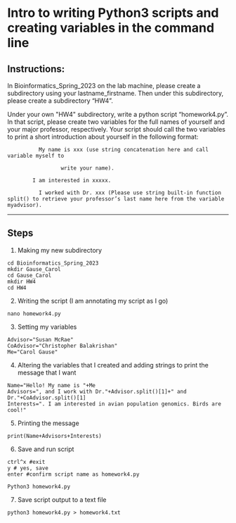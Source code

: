 # Intro to writing Python3 scripts and creating variables in the command line

## Instructions:
In Bioinformatics_Spring_2023 on the lab machine, please create a subdirectory using your lastname_firstname. Then under this subdirectory, please create a subdirectory “HW4”.

Under your own "HW4" subdirectory, write a python script “homework4.py”. In that script, please create two variables for the full names of yourself and your major professor, respectively. Your script should call the two variables to print a short introduction about yourself in the following format:
```
          My name is xxx (use string concatenation here and call variable myself to

                 write your name).

        I am interested in xxxxx.

          I worked with Dr. xxx (Please use string built-in function split() to retrieve your professor’s last name here from the variable myadvisor).
```
---

## Steps

1. Making my new subdirectory
```
cd Bioinformatics_Spring_2023
mkdir Gause_Carol
cd Gause_Carol
mkdir HW4
cd HW4
```
2. Writing the script (I am annotating my script as I go)
```
nano homework4.py
```

3. Setting my variables
```
Advisor="Susan McRae"
CoAdvisor="Christopher Balakrishan"
Me="Carol Gause"
```

4. Altering the variables that I created and adding strings to print the message that I want
```
Name="Hello! My name is "+Me
Advisors=", and I work with Dr."+Advisor.split()[1]+" and Dr."+CoAdvisor.split()[1]
Interests=". I am interested in avian population genomics. Birds are cool!"
```


5. Printing the message
```
print(Name+Advisors+Interests)
```

6. Save and run script
```
ctrl^x #exit
y # yes, save
enter #confirm script name as homework4.py

Python3 homework4.py
```

7. Save script output to a text file
```
python3 homework4.py > homework4.txt
```
